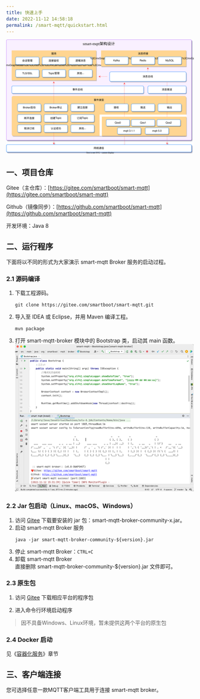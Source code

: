 ```yaml
---
title: 快速上手
date: 2022-11-12 14:58:18
permalink: /smart-mqtt/quickstart.html
---
```

![](./img/framework.svg)
## 一、项目仓库
Gitee（主仓库）：[https://gitee.com/smartboot/smart-mqtt](https://gitee.com/smartboot/smart-mqtt)

Github（镜像同步）：[https://github.com/smartboot/smart-mqtt](https://github.com/smartboot/smart-mqtt)

开发环境：Java 8

## 二、运行程序
下面将以不同的形式为大家演示 smart-mqtt Broker 服务的启动过程。
### 2.1 源码编译
1. 下载工程源码。
    ```shell
    git clone https://gitee.com/smartboot/smart-mqtt.git
    ```
2. 导入至 IDEA 或 Eclipse，并用 Maven 编译工程。
    ```shell
    mvn package
    ```
3. 打开 smart-mqtt-broker 模块中的 Bootstrap 类，启动其 main 函数。
![](./img/bootstrap.png)

### 2.2 Jar 包启动（Linux、macOS、Windows）
1. 访问 [Gitee](https://gitee.com/smartboot/smart-mqtt/releases) 下载要安装的 jar 包：smart-mqtt-broker-community-x.jar。
2. 启动 smart-mqtt Broker 服务
    ```shell
    java -jar smart-mqtt-broker-community-${version}.jar
    ```
3. 停止 smart-mqtt Broker：`CTRL+C`
4. 卸载 smart-mqtt Broker  
直接删除 smart-mqtt-broker-community-${version}.jar 文件即可。
   
### 2.3 原生包
1. 访问 [Gitee](https://gitee.com/smartboot/smart-mqtt/releases) 下载相应平台的程序包

2. 进入命令行环境启动程序

> 因不具备Windows、Linux环境，暂未提供这两个平台的原生包

### 2.4 Docker 启动
见《[容器化服务](05.容器化服务.md)》章节

## 三、客户端连接
您可选择任意一款MQTT客户端工具用于连接 smart-mqtt broker。